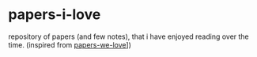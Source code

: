 # papers-i-love

repository of papers (and few notes), that i have enjoyed reading over the time.
(inspired from [papers-we-love](https://github.com/phoenix24/papers-we-love)])
